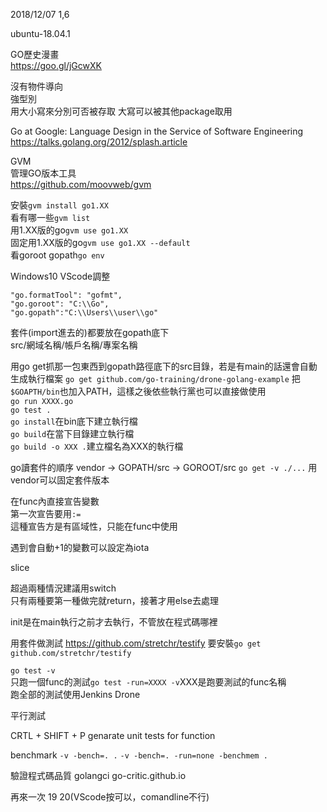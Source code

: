 2018/12/07 1,6

ubuntu-18.04.1

GO歷史漫畫  
https://goo.gl/jGcwXK

沒有物件導向  
強型別  
用大小寫來分別可否被存取  大寫可以被其他package取用  

Go at Google: Language Design in the Service of Software Engineering  
https://talks.golang.org/2012/splash.article
  
GVM  
管理GO版本工具  
https://github.com/moovweb/gvm  

  
安裝`gvm install go1.XX`  
看有哪一些`gvm list`  
用1.XX版的go`gvm use go1.XX`  
固定用1.XX版的go`gvm use go1.XX --default`  
看goroot gopath`go env`
  
Windows10 VScode調整  
```
"go.formatTool": "gofmt",
"go.goroot": "C:\\Go",
"go.gopath":"C:\\Users\\user\\go"
```  
  
套件(import進去的)都要放在gopath底下  
src/網域名稱/帳戶名稱/專案名稱  

用go get抓那一包東西到gopath路徑底下的src目錄，若是有main的話還會自動生成執行檔案 `go get github.com/go-training/drone-golang-example`
把`$GOAPTH/bin`也加入PATH，這樣之後依些執行黨也可以直接做使用  
`go run XXXX.go`  
`go test .`  
`go install`在bin底下建立執行檔  
`go build`在當下目錄建立執行檔  
`go build -o XXX .`建立檔名為XXX的執行檔  

go讀套件的順序
vendor -> GOPATH/src -> GOROOT/src 
`go get -v ./...`
用vendor可以固定套件版本  

在func內直接宣告變數  
第一次宣告要用`:=`  
這種宣告方是有區域性，只能在func中使用  

遇到會自動+1的變數可以設定為iota  

slice  

超過兩種情況建議用switch  
只有兩種要第一種做完就return，接著才用else去處理  

init是在main執行之前才去執行，不管放在程式碼哪裡
  
用套件做測試
https://github.com/stretchr/testify
要安裝`go get github.com/stretchr/testify`  

`go test -v`  
只跑一個func的測試`go test -run=XXXX -v`XXX是跑要測試的func名稱  
跑全部的測試使用Jenkins Drone  
  
平行測試  

CRTL + SHIFT + P
genarate unit tests for function

benchmark
`-v -bench=. .`
`-v -bench=. -run=none -benchmem .`

驗證程式碼品質
golangci
go-critic.github.io


再來一次 19 20(VScode按可以，comandline不行)
